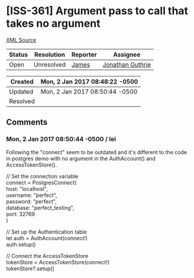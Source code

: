 # [ISS-361] Argument pass to call that takes no argument

[XML Source](../xml/ISS-361.xml)
<p></p>





Status|Resolution|Reporter|Assignee
------|----------|--------|--------
Open|Unresolved|[James](Lei)|[Jonathan Guthrie]($jono)





Created|Mon, 2 Jan 2017 08:48:22 -0500
-------|--------------
Updated|Mon, 2 Jan 2017 08:50:44 -0500
Resolved|


## Comments




### Mon, 2 Jan 2017 08:50:44 -0500 / lei 

<p><p>Following the "connect" seem to be outdated and it's different to the code in postgres demo with no argument in the AuthAccount() and AccessTokenStore().</p>

<p>// Set the connection variable<br/>
connect = PostgresConnect(<br/>
    host: "localhost",<br/>
    username: "perfect",<br/>
    password: "perfect",<br/>
    database: "perfect_testing",<br/>
    port: 32769<br/>
)</p>

<p>// Set up the Authentication table<br/>
let auth = AuthAccount(connect!)<br/>
auth.setup()</p>

<p>// Connect the AccessTokenStore<br/>
tokenStore = AccessTokenStore(connect!)<br/>
tokenStore?.setup()</p></p>



